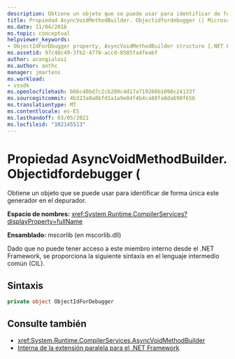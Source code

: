 ```yaml
---
description: Obtiene un objeto que se puede usar para identificar de forma única este generador en el depurador.
title: Propiedad AsyncVoidMethodBuilder. Objectidfordebugger (| Microsoft Docs
ms.date: 11/04/2016
ms.topic: conceptual
helpviewer_keywords:
- ObjectIdForDbugger property, AsyncVoidMethodBuilder structure [.NET Framework debug engines]
ms.assetid: 97c48c49-3fb2-4778-accd-8585fa4feabf
author: acangialosi
ms.author: anthc
manager: jmartens
ms.workload:
- vssdk
ms.openlocfilehash: b66c40bd7c2cb289c4d17a719260b1098c24133f
ms.sourcegitcommit: 4b323a8a8bfd1a1a9e84f4b4ca88fa8da690f656
ms.translationtype: MT
ms.contentlocale: es-ES
ms.lasthandoff: 03/05/2021
ms.locfileid: "102145513"
---
```

# <a name="asyncvoidmethodbuilderobjectidfordebugger-property"></a>Propiedad AsyncVoidMethodBuilder. Objectidfordebugger (
Obtiene un objeto que se puede usar para identificar de forma única este generador en el depurador.

 **Espacio de nombres:** <xref:System.Runtime.CompilerServices?displayProperty=fullName>

 **Ensamblado:** mscorlib (en mscorlib.dll)

 Dado que no puede tener acceso a este miembro interno desde el .NET Framework, se proporciona la siguiente sintaxis en el lenguaje intermedio común (CIL).

## <a name="syntax"></a>Sintaxis

```csharp
private object ObjectIdForDebugger
```

## <a name="see-also"></a>Consulte también
- <xref:System.Runtime.CompilerServices.AsyncVoidMethodBuilder>
- [Interna de la extensión paralela para el .NET Framework](../../extensibility/debugger/parallel-extension-internals-for-the-dotnet-framework.md)
